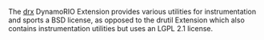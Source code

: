The [drx](http://dynamorio.org/docs/page_drx.html) DynamoRIO Extension provides various
utilities for instrumentation and sports a BSD license, as opposed to the drutil Extension
which also contains instrumentation utilities but uses an LGPL 2.1 license.
